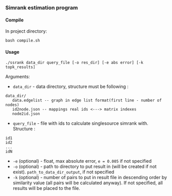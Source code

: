 ### Simrank estimation program


#### Compile
In project directory:
```
bash compile.sh
```
#### Usage
```
./ssrank data_dir query_file [-o res_dir] [-e abs error] [-k topk_results]
```
Arguments:
 - `data_dir` - data directory, structure must be following :
 ```
 data_dir/
    data.edgelist -- graph in edge list format(first line - number of nodes)
    id2node.json -- mappings real ids <---> matrix indexes
    node2id.json
 ```

  - `query_file` - file with ids to calculate singlesource simrank with. Structure :
```
id1
id2
...
idN
```
 - `-e` (optional) - float, max absolute error, `e = 0.005` if not specified
 - `-o` (optional) - path to directory to put result in (will be created if not exist). `path_to_data_dir_output`, if not specified
 - `-k` (optional) - number of pairs to put in result file in descending order by similarity value (all pairs will be calculated anyway). If not specified, all results will be placed to the file.